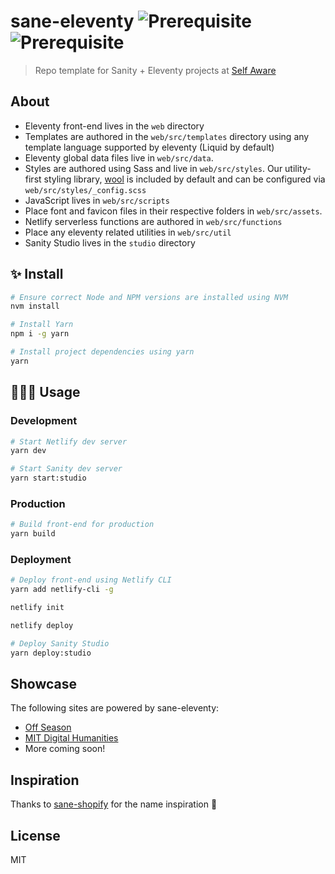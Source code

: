 # sane-eleventy ![Prerequisite](https://img.shields.io/badge/node-12.18.2-red.svg) ![Prerequisite](https://img.shields.io/badge/yarn-1.22.4-blue.svg)

> Repo template for Sanity + Eleventy projects at [Self Aware](https://selfaware.studio)

## About

- Eleventy front-end lives in the `web` directory
- Templates are authored in the `web/src/templates` directory using any template language supported by eleventy (Liquid by default)
- Eleventy global data files live in `web/src/data`.
- Styles are authored using Sass and live in `web/src/styles`. Our utility-first styling library, [wool](https://github.com/selfawarestudio/wool) is included by default and can be configured via `web/src/styles/_config.scss`
- JavaScript lives in `web/src/scripts`
- Place font and favicon files in their respective folders in `web/src/assets`.
- Netlify serverless functions are authored in `web/src/functions`
- Place any eleventy related utilities in `web/src/util`
- Sanity Studio lives in the `studio` directory

## ✨ Install

```sh
# Ensure correct Node and NPM versions are installed using NVM
nvm install

# Install Yarn
npm i -g yarn

# Install project dependencies using yarn
yarn
```

## 👩🏻‍💻 Usage

### Development

```sh
# Start Netlify dev server
yarn dev

# Start Sanity dev server
yarn start:studio
```

### Production

```sh
# Build front-end for production
yarn build
```

### Deployment

```sh
# Deploy front-end using Netlify CLI
yarn add netlify-cli -g

netlify init

netlify deploy

# Deploy Sanity Studio
yarn deploy:studio
```

## Showcase

The following sites are powered by sane-eleventy:

- [Off Season](https://offseasoncreative.com)
- [MIT Digital Humanities](https://digitalhumanities.mit.edu)
- More coming soon!

## Inspiration

Thanks to [sane-shopify](https://github.com/good-idea/sane-shopify) for the name inspiration 🙂

## License

MIT
